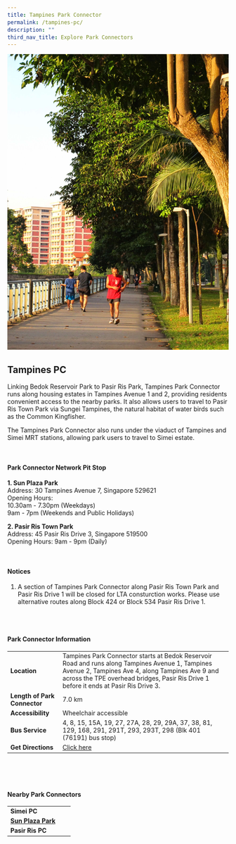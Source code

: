 ```yaml
---
title: Tampines Park Connector
permalink: /tampines-pc/
description: ""
third_nav_title: Explore Park Connectors
---
```

![](/images/tampines%20pc.JPG)

## Tampines PC

Linking Bedok Reservoir Park to Pasir Ris Park, Tampines Park Connector runs along housing estates in Tampines Avenue 1 and 2, providing residents convenient access to the nearby parks. It also allows users to travel to Pasir Ris Town Park via Sungei Tampines, the natural habitat of water birds such as the Common Kingfisher.

The Tampines Park Connector also runs under the viaduct of Tampines and Simei MRT stations, allowing park users to travel to Simei estate.

<br>

#### Park Connector Network Pit Stop

**1. Sun Plaza Park**<br>
Address: 30 Tampines Avenue 7, Singapore 529621<br>
Opening Hours:<br>
10.30am - 7.30pm (Weekdays)<br>
9am - 7pm (Weekends and Public Holidays)

**2. Pasir Ris Town Park**<br>
Address: 45 Pasir Ris Drive 3, Singapore 519500<br>
Opening Hours: 9am - 9pm (Daily)

<br>

#### Notices
1. A section of Tampines Park Connector along Pasir Ris Town Park and Pasir Ris Drive 1 will be closed for LTA consturction works. Please use alternative routes along Block 424 or Block 534 Pasir Ris Drive 1.

<br>
<br>

#### Park Connector Information
|  |  |  |
| -------- | -------- | -------- |
| **Location** | Tampines Park Connector starts at Bedok Reservoir Road and runs along Tampines Avenue 1, Tampines Avenue 2, Tampines Ave 4, along Tampines Ave 9 and across the TPE overhead bridges, Pasir Ris Drive 1 before it ends at Pasir Ris Drive 3. |  |
| **Length of Park Connector** | 7.0 km |  |
| **Accessibility** | Wheelchair accessible | |
| **Bus Service** |4, 8, 15, 15A, 19, 27, 27A, 28, 29, 29A, 37, 38, 81, 129, 168, 291, 291T, 293, 293T, 298 (Blk 401 (76191) bus stop)| |
| **Get Directions** | [Click here](https://www.onemap.gov.sg/main/v2/?lat=1.3569440536588102&amp;lng=103.94423868766883)| |


<br>
<br>
<br>	

#### Nearby Park Connectors
|   |  |  |
| -------- | -------- | -------- |
| **Simei PC** | | |
| **[Sun Plaza Park](https://www.nparks.gov.sg/gardens-parks-and-nature/parks-and-nature-reserves/sun-plaza-park)** | | |
| **Pasir Ris PC** | | |